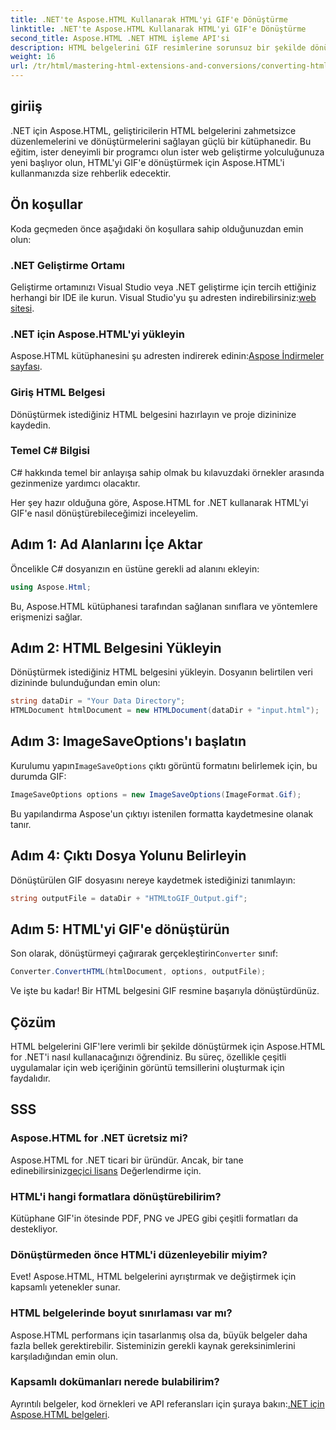 ```yaml
---
title: .NET'te Aspose.HTML Kullanarak HTML'yi GIF'e Dönüştürme
linktitle: .NET'te Aspose.HTML Kullanarak HTML'yi GIF'e Dönüştürme
second_title: Aspose.HTML .NET HTML işleme API'si
description: HTML belgelerini GIF resimlerine sorunsuz bir şekilde dönüştürmek için Aspose.HTML for .NET'i nasıl kullanacağınızı öğrenin. Bu kapsamlı kılavuz sizi adım adım yönlendirir.
weight: 16
url: /tr/html/mastering-html-extensions-and-conversions/converting-html-to-gif/
---
```

## giriiş

.NET için Aspose.HTML, geliştiricilerin HTML belgelerini zahmetsizce düzenlemelerini ve dönüştürmelerini sağlayan güçlü bir kütüphanedir. Bu eğitim, ister deneyimli bir programcı olun ister web geliştirme yolculuğunuza yeni başlıyor olun, HTML'yi GIF'e dönüştürmek için Aspose.HTML'i kullanmanızda size rehberlik edecektir.

## Ön koşullar

Koda geçmeden önce aşağıdaki ön koşullara sahip olduğunuzdan emin olun:

### .NET Geliştirme Ortamı 

 Geliştirme ortamınızı Visual Studio veya .NET geliştirme için tercih ettiğiniz herhangi bir IDE ile kurun. Visual Studio'yu şu adresten indirebilirsiniz:[web sitesi](https://visualstudio.microsoft.com/downloads/).

### .NET için Aspose.HTML'yi yükleyin

 Aspose.HTML kütüphanesini şu adresten indirerek edinin:[Aspose İndirmeler sayfası](https://releases.aspose.com/html/net/).

### Giriş HTML Belgesi

Dönüştürmek istediğiniz HTML belgesini hazırlayın ve proje dizininize kaydedin.

### Temel C# Bilgisi

C# hakkında temel bir anlayışa sahip olmak bu kılavuzdaki örnekler arasında gezinmenize yardımcı olacaktır.

Her şey hazır olduğuna göre, Aspose.HTML for .NET kullanarak HTML'yi GIF'e nasıl dönüştürebileceğimizi inceleyelim.

## Adım 1: Ad Alanlarını İçe Aktar

Öncelikle C# dosyanızın en üstüne gerekli ad alanını ekleyin:

```csharp
using Aspose.Html;
```

Bu, Aspose.HTML kütüphanesi tarafından sağlanan sınıflara ve yöntemlere erişmenizi sağlar.

## Adım 2: HTML Belgesini Yükleyin

Dönüştürmek istediğiniz HTML belgesini yükleyin. Dosyanın belirtilen veri dizininde bulunduğundan emin olun:

```csharp
string dataDir = "Your Data Directory";
HTMLDocument htmlDocument = new HTMLDocument(dataDir + "input.html");
```

## Adım 3: ImageSaveOptions'ı başlatın

 Kurulumu yapın`ImageSaveOptions` çıktı görüntü formatını belirlemek için, bu durumda GIF:

```csharp
ImageSaveOptions options = new ImageSaveOptions(ImageFormat.Gif);
```

Bu yapılandırma Aspose'un çıktıyı istenilen formatta kaydetmesine olanak tanır.

## Adım 4: Çıktı Dosya Yolunu Belirleyin

Dönüştürülen GIF dosyasını nereye kaydetmek istediğinizi tanımlayın:

```csharp
string outputFile = dataDir + "HTMLtoGIF_Output.gif";
```

## Adım 5: HTML'yi GIF'e dönüştürün

 Son olarak, dönüştürmeyi çağırarak gerçekleştirin`Converter` sınıf:

```csharp
Converter.ConvertHTML(htmlDocument, options, outputFile);
```

Ve işte bu kadar! Bir HTML belgesini GIF resmine başarıyla dönüştürdünüz.

## Çözüm

HTML belgelerini GIF'lere verimli bir şekilde dönüştürmek için Aspose.HTML for .NET'i nasıl kullanacağınızı öğrendiniz. Bu süreç, özellikle çeşitli uygulamalar için web içeriğinin görüntü temsillerini oluşturmak için faydalıdır.

## SSS

### Aspose.HTML for .NET ücretsiz mi?  
 Aspose.HTML for .NET ticari bir üründür. Ancak, bir tane edinebilirsiniz[geçici lisans](https://purchase.conholdate.com/temporary-license/) Değerlendirme için.

### HTML'i hangi formatlara dönüştürebilirim?  
Kütüphane GIF'in ötesinde PDF, PNG ve JPEG gibi çeşitli formatları da destekliyor.

### Dönüştürmeden önce HTML'i düzenleyebilir miyim?  
Evet! Aspose.HTML, HTML belgelerini ayrıştırmak ve değiştirmek için kapsamlı yetenekler sunar.

### HTML belgelerinde boyut sınırlaması var mı?  
Aspose.HTML performans için tasarlanmış olsa da, büyük belgeler daha fazla bellek gerektirebilir. Sisteminizin gerekli kaynak gereksinimlerini karşıladığından emin olun.

### Kapsamlı dokümanları nerede bulabilirim?  
 Ayrıntılı belgeler, kod örnekleri ve API referansları için şuraya bakın:[.NET için Aspose.HTML belgeleri](https://reference.aspose.com/html/net/).